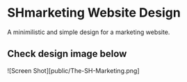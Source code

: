 # SHmarketing Website Design

A minimilistic and simple design for a marketing website.

## Check design image below

![Screen Shot][public/The-SH-Marketing.png]
